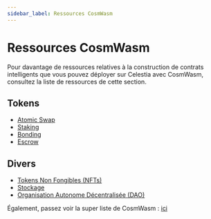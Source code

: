 ```yaml
---
sidebar_label: Ressources CosmWasm
---
```


# Ressources CosmWasm

Pour davantage de ressources relatives à la construction de contrats intelligents que vous pouvez déployer sur Celestia avec CosmWasm, consultez la liste de ressources de cette section.

## Tokens

- [Atomic Swap](https://docs.rs/cw20-atomic-swap/latest/cw20_atomic_swap/)
- [Staking](https://docs.rs/cw20-staking/latest/cw20_staking/)
- [Bonding](https://docs.rs/cw20-bonding/latest/cw20_bonding/)
- [Escrow](https://docs.rs/cw20-escrow/latest/cw20_escrow/)

## Divers

- [Tokens Non Fongibles (NFTs)](https://github.com/CosmWasm/cw-nfts/tree/main/contracts)
- [Stockage](https://crates.io/crates/cosmwasm-storage)
- [Organisation Autonome Décentralisée (DAO)](https://github.com/DA0-DA0/dao-contracts/tree/main/contracts)

Également, passez voir la super liste de CosmWasm : [ici](https://github.com/InterWasm/cw-awesome/)

